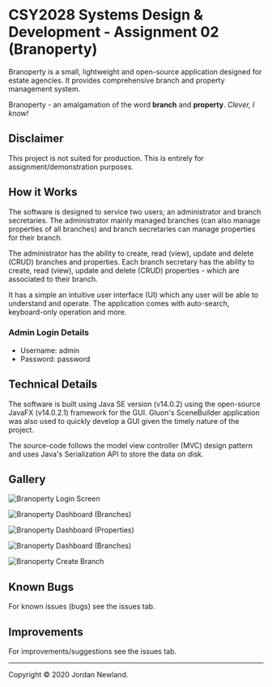 # CSY2028 Systems Design & Development - Assignment 02 (Branoperty)

Branoperty is a small, lightweight and open-source application designed for estate agencies. It provides comprehensive branch and property management system.

Branoperty - an amalgamation of the word **branch** and **property**. _Clever, I know!_

## Disclaimer

This project is not suited for production. This is entirely for assignment/demonstration purposes.

## How it Works

The software is designed to service two users; an administrator and branch secretaries. The administrator mainly managed branches (can also manage properties of all branches) and branch secretaries can manage properties for their branch.

The administrator has the ability to create, read (view), update and delete (CRUD) branches and properties. Each branch secretary has the ability to create, read (view), update and delete (CRUD) properties - which are associated to their branch.

It has a simple an intuitive user interface (UI) which any user will be able to understand and operate. The application comes with auto-search, keyboard-only operation and more.

### Admin Login Details

- Username: admin
- Password: password

## Technical Details

The software is built using Java SE version (v14.0.2) using the open-source JavaFX (v14.0.2.1) framework for the GUI. Gluon's SceneBuilder application was also used to quickly develop a GUI given the timely nature of the project.

The source-code follows the model view controller (MVC) design pattern and uses Java's Serialization API to store the data on disk.

## Gallery

![Branoperty Login Screen](https://cdn.jenewland.me.uk/media/images/branoperty-login.png)

![Branoperty Dashboard (Branches)](https://cdn.jenewland.me.uk/media/images/branoperty-dashboard-branches.png)

![Branoperty Dashboard (Properties)](https://cdn.jenewland.me.uk/media/images/branoperty-dashboard-properties.png)

![Branoperty Dashboard (Branches)](https://cdn.jenewland.me.uk/media/images/branoperty-property-update.png)

![Branoperty Create Branch](https://cdn.jenewland.me.uk/media/images/branoperty-branch-create.png)

## Known Bugs

For known issues (bugs) see the issues tab.

## Improvements

For improvements/suggestions see the issues tab.

---

Copyright © 2020 Jordan Newland.
